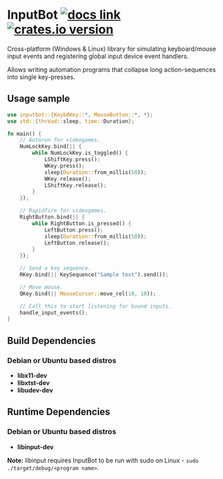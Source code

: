 # InputBot [![docs link](https://docs.rs/inputbot/badge.svg)](https://docs.rs/inputbot) [![crates.io version](https://img.shields.io/crates/v/inputbot.svg)](https://crates.io/crates/inputbot) 
Cross-platform (Windows & Linux) library for simulating keyboard/mouse input events and registering global input device event handlers.

Allows writing automation programs that collapse long action-sequences into single key-presses.

## Usage sample

```Rust
use inputbot::{KeybdKey::*, MouseButton::*, *};
use std::{thread::sleep, time::Duration};

fn main() {
    // Autorun for videogames.
    NumLockKey.bind(|| {
        while NumLockKey.is_toggled() {
            LShiftKey.press();
            WKey.press();
            sleep(Duration::from_millis(50));
            WKey.release();
            LShiftKey.release();
        }
    });

    // Rapidfire for videogames.
    RightButton.bind(|| {
        while RightButton.is_pressed() {
            LeftButton.press();
            sleep(Duration::from_millis(50));
            LeftButton.release();
        }
    });

    // Send a key sequence.
    RKey.bind(|| KeySequence("Sample text").send());

    // Move mouse.
    QKey.bind(|| MouseCursor::move_rel(10, 10));

    // Call this to start listening for bound inputs.
    handle_input_events();
}
```

## Build Dependencies
### Debian or Ubuntu based distros
* **libx11-dev**
* **libxtst-dev**
* **libudev-dev**

## Runtime Dependencies
### Debian or Ubuntu based distros
* **libinput-dev**

**Note:** libinput requires InputBot to be run with sudo on Linux - `sudo ./target/debug/<program name>`.
